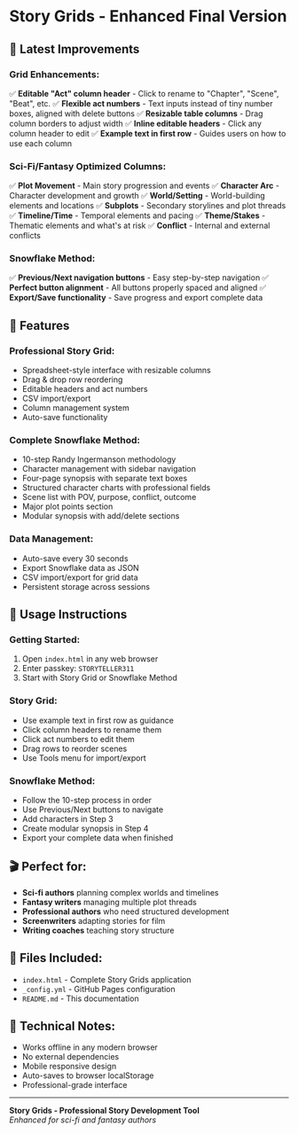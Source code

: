 # Story Grids - Enhanced Final Version

## 🎯 **Latest Improvements**

### **Grid Enhancements:**
✅ **Editable "Act" column header** - Click to rename to "Chapter", "Scene", "Beat", etc.
✅ **Flexible act numbers** - Text inputs instead of tiny number boxes, aligned with delete buttons
✅ **Resizable table columns** - Drag column borders to adjust width
✅ **Inline editable headers** - Click any column header to edit
✅ **Example text in first row** - Guides users on how to use each column

### **Sci-Fi/Fantasy Optimized Columns:**
✅ **Plot Movement** - Main story progression and events
✅ **Character Arc** - Character development and growth
✅ **World/Setting** - World-building elements and locations
✅ **Subplots** - Secondary storylines and plot threads
✅ **Timeline/Time** - Temporal elements and pacing
✅ **Theme/Stakes** - Thematic elements and what's at risk
✅ **Conflict** - Internal and external conflicts

### **Snowflake Method:**
✅ **Previous/Next navigation buttons** - Easy step-by-step navigation
✅ **Perfect button alignment** - All buttons properly spaced and aligned
✅ **Export/Save functionality** - Save progress and export complete data

## 🚀 **Features**

### **Professional Story Grid:**
- Spreadsheet-style interface with resizable columns
- Drag & drop row reordering
- Editable headers and act numbers
- CSV import/export
- Column management system
- Auto-save functionality

### **Complete Snowflake Method:**
- 10-step Randy Ingermanson methodology
- Character management with sidebar navigation
- Four-page synopsis with separate text boxes
- Structured character charts with professional fields
- Scene list with POV, purpose, conflict, outcome
- Major plot points section
- Modular synopsis with add/delete sections

### **Data Management:**
- Auto-save every 30 seconds
- Export Snowflake data as JSON
- CSV import/export for grid data
- Persistent storage across sessions

## 📝 **Usage Instructions**

### **Getting Started:**
1. Open `index.html` in any web browser
2. Enter passkey: `STORYTELLER311`
3. Start with Story Grid or Snowflake Method

### **Story Grid:**
- Use example text in first row as guidance
- Click column headers to rename them
- Click act numbers to edit them
- Drag rows to reorder scenes
- Use Tools menu for import/export

### **Snowflake Method:**
- Follow the 10-step process in order
- Use Previous/Next buttons to navigate
- Add characters in Step 3
- Create modular synopsis in Step 4
- Export your complete data when finished

## 🎬 **Perfect for:**
- **Sci-fi authors** planning complex worlds and timelines
- **Fantasy writers** managing multiple plot threads
- **Professional authors** who need structured development
- **Screenwriters** adapting stories for film
- **Writing coaches** teaching story structure

## 💾 **Files Included:**
- `index.html` - Complete Story Grids application
- `_config.yml` - GitHub Pages configuration
- `README.md` - This documentation

## 🔧 **Technical Notes:**
- Works offline in any modern browser
- No external dependencies
- Mobile responsive design
- Auto-saves to browser localStorage
- Professional-grade interface

---

**Story Grids - Professional Story Development Tool**  
*Enhanced for sci-fi and fantasy authors*

